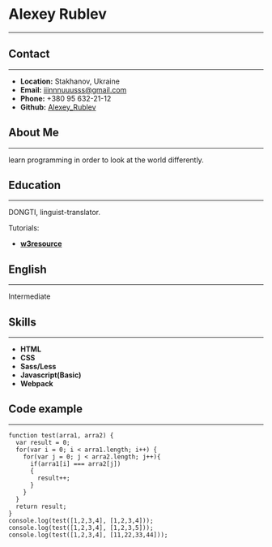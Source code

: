# **Alexey Rublev**
---
## Contact
---
 - __Location:__ Stakhanov, Ukraine
 - __Email:__ iiinnnuuusss@gmail.com
 - __Phone:__ +380 95 632-21-12
 - __Github:__ [Alexey_Rublev](https://github.com/bakibakikun)

## About Me
---
learn programming in order to look at the world differently.
## Education
---
DONGTI, linguist-translator.

Tutorials: 
- __[w3resource](https://www.w3resource.com/)__


## English
---
Intermediate
## Skills
---
 - __HTML__
 - __CSS__
 - __Sass/Less__
 - __Javascript(Basic)__
 - __Webpack__

## Code example
---
```
function test(arra1, arra2) {
  var result = 0;
  for(var i = 0; i < arra1.length; i++) {
    for(var j = 0; j < arra2.length; j++){
      if(arra1[i] === arra2[j])
      {
        result++;
      }
    }
  }
  return result;
}
console.log(test([1,2,3,4], [1,2,3,4]));
console.log(test([1,2,3,4], [1,2,3,5]));
console.log(test([1,2,3,4], [11,22,33,44]));